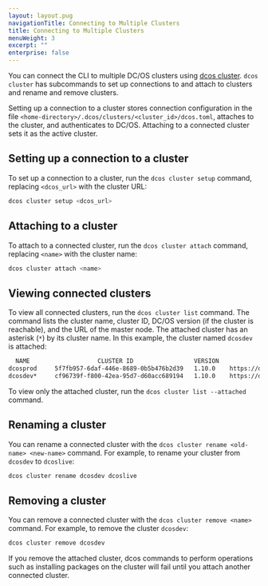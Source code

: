 ```yaml
---
layout: layout.pug
navigationTitle: Connecting to Multiple Clusters
title: Connecting to Multiple Clusters
menuWeight: 3
excerpt: ""
enterprise: false
---
```

<!-- This source repo for this topic is https://github.com/dcos/dcos-docs -->

You can connect the CLI to multiple DC/OS clusters using [dcos cluster](/1.10/cli/command-reference/dcos-cluster). `dcos cluster` has subcommands to set up connections to and attach to clusters and rename and remove clusters.

Setting up a connection to a cluster stores connection configuration in the file `<home-directory>/.dcos/clusters/<cluster_id>/dcos.toml`, attaches to the cluster, and authenticates to DC/OS. Attaching to a connected cluster sets it as the active cluster.

## Setting up a connection to a cluster

To set up a connection to a cluster, run the `dcos cluster setup` command, replacing `<dcos_url>` with the cluster URL:

```bash
dcos cluster setup <dcos_url>
```

## Attaching to a cluster

To attach to a connected cluster, run the `dcos cluster attach` command, replacing `<name>` with the cluster name:

```bash
dcos cluster attach <name>
```

## Viewing connected clusters

To view all connected clusters, run the `dcos cluster list` command. The command lists the cluster name, cluster ID, DC/OS version (if the cluster is reachable), and the URL of the master node. The attached cluster has an asterisk (`*`) by its cluster name. In this example, the cluster named `dcosdev` is attached:

```bash
  NAME                   CLUSTER ID                 VERSION                     URL
dcosprod     5f7fb957-6daf-446e-8689-0b5b476b2d39   1.10.0    https://dcosclus-eosy.us-west-2.elb.amazonaws.com
dcosdev*     cf96739f-f800-42ea-95d7-d60acc689194   1.10.0    https://dcosclus-5m65.us-west-2.elb.amazonaws.com
```

To view only the attached cluster, run the `dcos cluster list --attached` command.

## Renaming a cluster

You can rename a connected cluster with the `dcos cluster rename <old-name> <new-name>` command. For example, to rename your cluster from `dcosdev` to `dcoslive`:

```bash
dcos cluster rename dcosdev dcoslive
```

## Removing a cluster

You can remove a connected cluster with the `dcos cluster remove <name>` command. For example, to remove the cluster `dcosdev`:

```bash
dcos cluster remove dcosdev
```

If you remove the attached cluster, dcos commands to perform operations such as installing packages on the cluster will fail until you attach another connected cluster.